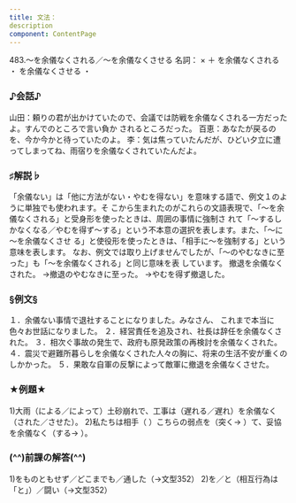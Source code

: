 ```yaml
---
title: 文法：
description
component: ContentPage
---
```



483.～を余儀なくされる／～を余儀なくさせる
名詞： × ＋ を余儀なくされる ・ を余儀なくさせる ・
### ♪会話♪
山田：頼りの君が出かけていたので、会議では防戦を余儀なくされる一方だったよ。すんでのところで言い負か されるところだった。
百恵：あなたが戻るのを、今か今かと待っていたのよ。
李：気は焦っていたんだが、ひどい夕立に遭ってしまってね、雨宿りを余儀なくされていたんだよ。
### ♯解説♭
「余儀ない」は「他に方法がない・やむを得ない」を意味する語で、例文１のように単独でも使われます。そ こから生まれたのがこれらの文語表現で、「～を余儀なくされる」と受身形を使ったときは、周囲の事情に強制さ れて「～するしかなくなる／やむを得ず～する」という不本意の選択を表します。また、「～に～を余儀なくさせ る」と使役形を使ったときは、「相手に～を強制する」という意味を表します。
なお、例文では取り上げませんでしたが、「～のやむなきに至った」も「～を余儀なくされる」と同じ意味を表 しています。
撤退を余儀なくされた。
→撤退のやむなきに至った。
→やむを得ず撤退した。
### §例文§
１．余儀ない事情で退社することになりました。みなさん、 これまで本当に色々お世話になりました。
２．経営責任を追及され、社長は辞任を余儀なくされた。
３．相次ぐ事故の発生で、政府も原発政策の再検討を余儀なくされた。
４．震災で避難所暮らしを余儀なくされた人々の胸に、将来の生活不安が重くのしかかった。
５．果敢な自軍の反撃によって敵軍に撤退を余儀なくさせた。
### ★例題★
1)大雨（による／によって）土砂崩れで、工事は（遅れる／遅れ）を余儀なく（された／させた）。
2)私たちは相手（ ）こちらの弱点を（突く→ ）て、妥協を余儀なく（する→ ）。
### (^^)前課の解答(^^)
1)をものともせず／どこまでも／通した（→文型352）
2)を／と（相互行為は「と」）／闘い（→文型352）
